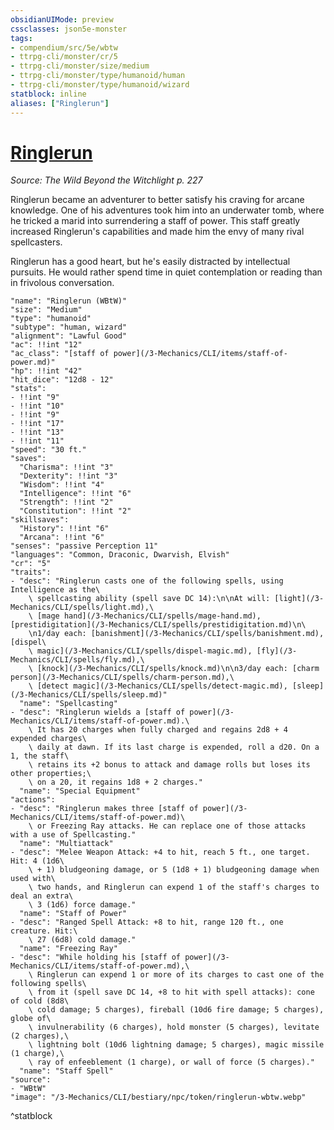 ```yaml
---
obsidianUIMode: preview
cssclasses: json5e-monster
tags:
- compendium/src/5e/wbtw
- ttrpg-cli/monster/cr/5
- ttrpg-cli/monster/size/medium
- ttrpg-cli/monster/type/humanoid/human
- ttrpg-cli/monster/type/humanoid/wizard
statblock: inline
aliases: ["Ringlerun"]
---
```

# [Ringlerun](3-Mechanics\CLI\bestiary\npc/ringlerun-wbtw.md)
*Source: The Wild Beyond the Witchlight p. 227*  

Ringlerun became an adventurer to better satisfy his craving for arcane knowledge. One of his adventures took him into an underwater tomb, where he tricked a marid into surrendering a staff of power. This staff greatly increased Ringlerun's capabilities and made him the envy of many rival spellcasters.

Ringlerun has a good heart, but he's easily distracted by intellectual pursuits. He would rather spend time in quiet contemplation or reading than in frivolous conversation.

```statblock
"name": "Ringlerun (WBtW)"
"size": "Medium"
"type": "humanoid"
"subtype": "human, wizard"
"alignment": "Lawful Good"
"ac": !!int "12"
"ac_class": "[staff of power](/3-Mechanics/CLI/items/staff-of-power.md)"
"hp": !!int "42"
"hit_dice": "12d8 - 12"
"stats":
- !!int "9"
- !!int "10"
- !!int "9"
- !!int "17"
- !!int "13"
- !!int "11"
"speed": "30 ft."
"saves":
  "Charisma": !!int "3"
  "Dexterity": !!int "3"
  "Wisdom": !!int "4"
  "Intelligence": !!int "6"
  "Strength": !!int "2"
  "Constitution": !!int "2"
"skillsaves":
  "History": !!int "6"
  "Arcana": !!int "6"
"senses": "passive Perception 11"
"languages": "Common, Draconic, Dwarvish, Elvish"
"cr": "5"
"traits":
- "desc": "Ringlerun casts one of the following spells, using Intelligence as the\
    \ spellcasting ability (spell save DC 14):\n\nAt will: [light](/3-Mechanics/CLI/spells/light.md),\
    \ [mage hand](/3-Mechanics/CLI/spells/mage-hand.md), [prestidigitation](/3-Mechanics/CLI/spells/prestidigitation.md)\n\
    \n1/day each: [banishment](/3-Mechanics/CLI/spells/banishment.md), [dispel\
    \ magic](/3-Mechanics/CLI/spells/dispel-magic.md), [fly](/3-Mechanics/CLI/spells/fly.md),\
    \ [knock](/3-Mechanics/CLI/spells/knock.md)\n\n3/day each: [charm person](/3-Mechanics/CLI/spells/charm-person.md),\
    \ [detect magic](/3-Mechanics/CLI/spells/detect-magic.md), [sleep](/3-Mechanics/CLI/spells/sleep.md)"
  "name": "Spellcasting"
- "desc": "Ringlerun wields a [staff of power](/3-Mechanics/CLI/items/staff-of-power.md).\
    \ It has 20 charges when fully charged and regains 2d8 + 4 expended charges\
    \ daily at dawn. If its last charge is expended, roll a d20. On a 1, the staff\
    \ retains its +2 bonus to attack and damage rolls but loses its other properties;\
    \ on a 20, it regains 1d8 + 2 charges."
  "name": "Special Equipment"
"actions":
- "desc": "Ringlerun makes three [staff of power](/3-Mechanics/CLI/items/staff-of-power.md)\
    \ or Freezing Ray attacks. He can replace one of those attacks with a use of Spellcasting."
  "name": "Multiattack"
- "desc": "Melee Weapon Attack: +4 to hit, reach 5 ft., one target. Hit: 4 (1d6\
    \ + 1) bludgeoning damage, or 5 (1d8 + 1) bludgeoning damage when used with\
    \ two hands, and Ringlerun can expend 1 of the staff's charges to deal an extra\
    \ 3 (1d6) force damage."
  "name": "Staff of Power"
- "desc": "Ranged Spell Attack: +8 to hit, range 120 ft., one creature. Hit:\
    \ 27 (6d8) cold damage."
  "name": "Freezing Ray"
- "desc": "While holding his [staff of power](/3-Mechanics/CLI/items/staff-of-power.md),\
    \ Ringlerun can expend 1 or more of its charges to cast one of the following spells\
    \ from it (spell save DC 14, +8 to hit with spell attacks): cone of cold (8d8\
    \ cold damage; 5 charges), fireball (10d6 fire damage; 5 charges), globe of\
    \ invulnerability (6 charges), hold monster (5 charges), levitate (2 charges),\
    \ lightning bolt (10d6 lightning damage; 5 charges), magic missile (1 charge),\
    \ ray of enfeeblement (1 charge), or wall of force (5 charges)."
  "name": "Staff Spell"
"source":
- "WBtW"
"image": "/3-Mechanics/CLI/bestiary/npc/token/ringlerun-wbtw.webp"
```
^statblock